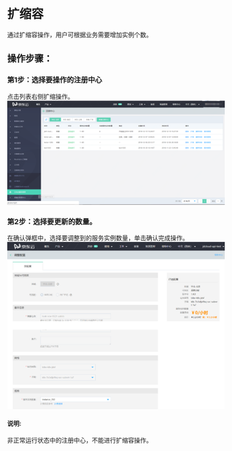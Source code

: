 #  扩缩容

通过扩缩容操作，用户可根据业务需要增加实例个数。

##  操作步骤：
###  第1步：选择要操作的注册中心
点击列表右侧扩缩操作。
 ![](../../../../../image/Internet-Middleware/JD-Distributed-Service-Framework/zczx-list.png)
 
###   第2步：选择要更新的数量。
在确认弹框中，选择要调整到的服务实例数量，单击确认完成操作。
  ![](../../../../../image/Internet-Middleware/JD-Distributed-Service-Framework/zczx-yyks.png)

#### 说明:
非正常运行状态中的注册中心，不能进行扩缩容操作。
